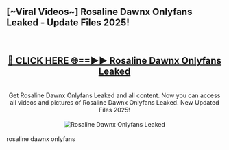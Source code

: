 <h2>[~Viral Videos~] Rosaline Dawnx Onlyfans Leaked - Update Files 2025!</h2>
<br>
<div align="center">
<h2><a href="https://betterlinks.top/A2PfLJ" rel="nofollow">🔴 CLICK HERE 🌐==►► Rosaline Dawnx Onlyfans Leaked</a></h2>
<br>
Get Rosaline Dawnx Onlyfans Leaked and all content. Now you can access all videos and pictures of Rosaline Dawnx Onlyfans Leaked. New Updated Files 2025!
<br>
<br>
<a href="https://betterlinks.top/A2PfLJ" rel="nofollow" data-target="animated-image.originalLink"><img src="https://i.ibb.co.com/WyWwxjT/player-gif2.gif" alt="Rosaline Dawnx Onlyfans Leaked" style="max-width: 100%; display: inline-block;" data-target="animated-image.originalImage"></a>
</div>
<br>
rosaline dawnx onlyfans